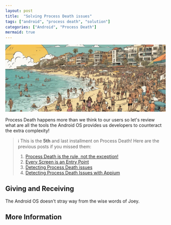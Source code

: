 ```yaml
---
layout: post
title:  "Solving Process Death issues"
tags: ["android", "process death", "solution"]
categories: ["Android", "Process Death"]
mermaid: true
---
```


![People holding phones in a party](/assets/img/header-beach.png)

Process Death happens more than we think to our users so let's review what are all the tools the Android OS provides us developers to counteract the extra complexity!

> ℹ️ This is the **5th** and last installment on Process Death! Here are the previous posts if you missed them:
> 1. [Process Death is the rule, not the exception!](https://galex.dev/posts/process-death-is-the-rule-not-the-exception/)
> 2. [Every Screen is an Entry Point](https://galex.dev/posts/every-screen-is-an-entry-point/)
> 3. [Detecting Process Death issues](https://galex.dev/posts/how-to-detect-process-death-issues/)
> 4. [Detecting Process Death Issues with Appium]()

## Giving and Receiving

The Android OS doesn't stray way from the wise words of Joey. 




## More Information 
